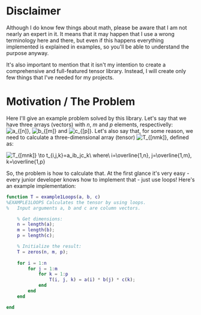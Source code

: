 # Disclaimer

Although I do know few things about math, please be aware that I am not nearly an expert in it. It means that it may 
happen that I use a wrong terminology here and there, but even if this happens everything implemented is explained in 
examples, so you'll be able to understand the purpose anyway.

It's also important to mention that it isn't my intention to create a comprehensive and full-featured tensor library. 
Instead, I will create only few things that I've needed for my projects.

# Motivation / The Problem

Here I'll give an example problem solved by this library. Let's say that we have three arrays (vectors) with _n_, _m_ 
and _p_ elements, respectivelly: ![a_{\[n\]}](https://latex.codecogs.com/svg.latex?a_{[n]}),
![b_{\[m\]}](https://latex.codecogs.com/svg.latex?b_{[m]}) and 
![c_{\[p\]}](https://latex.codecogs.com/svg.latex?c_{[p]}). Let's also say that, for some reason, we need to 
calculate a three-dimensional array (tensor) ![T_{\[n*m*k\]}](https://latex.codecogs.com/svg.latex?T_{[n*m*k]}), 
defined as:

![T_{\[m*n*k\]} \to t_{i,j,k}=a_i*b_j*c_k\ where\ i=\overline{1,n}, j=\overline{1,m}, k=\overline{1,p}](https://latex.codecogs.com/svg.latex?\Large{T_{\[m*n*k\]}%20\to%20t_{i,j,k}=a_i*b_j*c_k%5c%20where%5c%20i=\overline{1,n},j=\overline{1,m},k=\overline{1,p}})

So, the problem is how to calculate that. At the first glance it's very easy - every junior developer knows how to 
implement that - just use loops! Here's an example implementation:

```matlab
function T = example1Loops(a, b, c)
%EXAMPLE1LOOPS Calculates the tensor by using loops.
%   Input arguments a, b and c are column vectors.

    % Get dimensions:
    n = length(a);
    m = length(b);
    p = length(c);

    % Initialize the result:
    T = zeros(n, m, p);
    
    for i = 1:n
        for j = 1:m
            for k = 1:p
                T(i, j, k) = a(i) * b(j) * c(k);
            end
        end
    end

end
```
